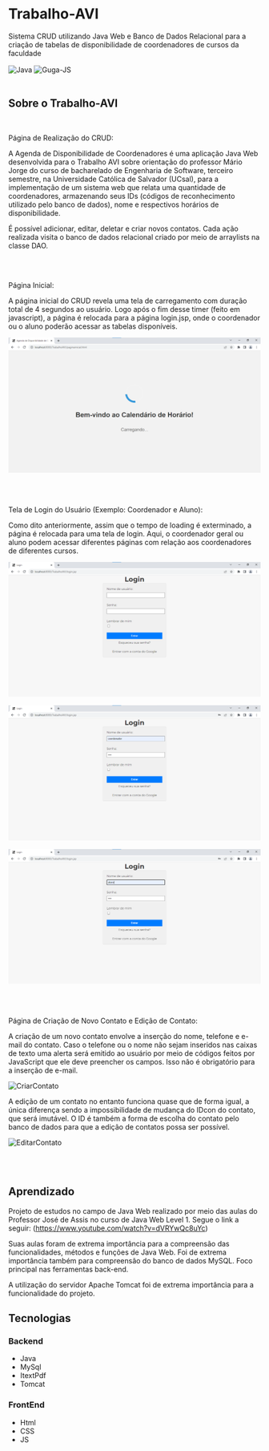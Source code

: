 # Trabalho-AVI
Sistema CRUD utilizando Java Web e Banco de Dados Relacional para a criação de tabelas de disponibilidade de coordenadores de cursos da faculdade

<img align="center" alt="Java" src= "https://img.shields.io/badge/Java-ED8B00?style=for-the-badge&logo=openjdk&logoColor=white"/>
<img align="center" alt="Guga-JS" height="30" width="40" src="https://cdn.jsdelivr.net/gh/devicons/devicon/icons/javascript/javascript-original.svg" />
<br/> <br/>

## Sobre o Trabalho-AVI
<br/>

Página de Realização do CRUD:

A Agenda de Disponibilidade de Coordenadores é uma aplicação Java Web desenvolvida para o Trabalho AVI sobre orientação do professor Mário Jorge do curso de bacharelado de Engenharia de Software, terceiro semestre, na Universidade Católica de Salvador (UCsal), para a implementação de um sistema web que relata uma quantidade de coordenadores, armazenando seus IDs (códigos de reconhecimento utilizado pelo banco de dados), nome e respectivos horários de disponibilidade.

É possível adicionar, editar, deletar e criar novos contatos. Cada ação realizada visita o banco de dados relacional criado por meio de arraylists na classe DAO. 

<br/>


<br/>

Página Inicial: 

A página inicial do CRUD revela uma tela de carregamento com duração total de 4 segundos ao usuário. Logo após o fim desse timer (feito em javascript), a página é relocada para a página login.jsp, onde o coordenador ou o aluno poderão acessar as tabelas disponíveis.

![PaginaInicial](https://raw.githubusercontent.com/joaogstex/Trabalho-AVI/master/imagensAVI/loading.png)

<br/>
<br/>

Tela de Login do Usuário (Exemplo: Coordenador e Aluno): 

Como dito anteriormente, assim que o tempo de loading é exterminado, a página é relocada para uma tela de login. Aqui, o coordenador geral ou aluno podem acessar diferentes páginas com relação aos coordenadores de diferentes cursos.

![Login](https://raw.githubusercontent.com/joaogstex/Trabalho-AVI/master/imagensAVI/login.png)

![LoginCoordenador](https://raw.githubusercontent.com/joaogstex/Trabalho-AVI/master/imagensAVI/loginCoordenador.png)

![LoginAluno](https://raw.githubusercontent.com/joaogstex/Trabalho-AVI/master/imagensAVI/loginAluno.png)

<br/>
<br/>

Página de Criação de Novo Contato e Edição de Contato: 

A criação de um novo contato envolve a inserção do nome, telefone e e-mail do contato. Caso o telefone ou o nome não sejam inseridos nas caixas de texto uma alerta será emitido ao usuário por meio de códigos feitos por JavaScript que ele deve preencher os campos. Isso não é obrigatório para a inserção de e-mail. 

![CriarContato](https://raw.githubusercontent.com/joaogstex/Agenda-Contatos-CRUD/main/ImagensGit/CriarContato.jpg)

A edição de um contato no entanto funciona quase que de forma igual, a única diferença sendo a impossibilidade de mudança do IDcon do contato, que será imutável. O ID é também a forma de escolha do contato pelo banco de dados para que a edição de contatos possa ser possível.

![EditarContato](https://raw.githubusercontent.com/joaogstex/Agenda-Contatos-CRUD/main/ImagensGit/Editar.jpg)

<br/>


<br/>

## Aprendizado

Projeto de estudos no campo de Java Web realizado por meio das aulas do Professor José de Assis no curso de Java Web Level 1. Segue o link a seguir: (https://www.youtube.com/watch?v=dVRYwQc8uYc)

Suas aulas foram de extrema importância para a compreensão das funcionalidades, métodos e funções de Java Web. Foi de extrema importância também para compreensão do banco de dados MySQL. Foco principal nas ferramentas back-end.

A utilização do servidor Apache Tomcat foi de extrema importância para a funcionalidade do projeto.

## Tecnologias

### Backend
- Java
- MySql
- ItextPdf
- Tomcat

### FrontEnd
- Html
- CSS
- JS

